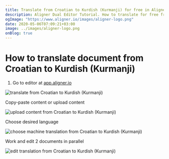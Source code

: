 ```yaml
---
title: Translate from Croatian to Kurdish (Kurmanji) for free in Aligner Editor
description: Aligner Dual Editor Tutorial. How to translate for free from Croatian to Kurdish (Kurmanji). Aligner is multilingual document management platform. 
ogImage: "https://www.aligner.io/images/aligner-logo.png"
date: 2020-05-06T07:09:21+03:00
image: ../images/aligner-logo.png
onBlog: true
---
```


# How to translate document from Croatian to Kurdish (Kurmanji)

1. Go to editor at [app.aligner.io](https://app.aligner.io "Aligner App web page")

![translate from Croatian to Kurdish (Kurmanji)](../aligner-blank-editor.png "translate from Croatian to Kurdish (Kurmanji)")

Copy-paste content or upload content

![upload content from Croatian to Kurdish (Kurmanji)](../aligner-uploaded-document.png "upload content from Croatian to Kurdish (Kurmanji)")

Choose desired language

![choose machine translation from Croatian to Kurdish (Kurmanji)](../aligner-language-dropdown.png "choose machine translation from Croatian to Kurdish (Kurmanji)")

Work and edit 2 documents in parallel

![edit translation from Croatian to Kurdish (Kurmanji)](../aligner-double-sitded-editor.png "edit translation from Croatian to Kurdish (Kurmanji)")

